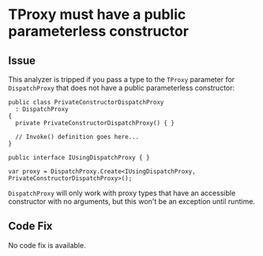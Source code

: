 # TProxy must have a public parameterless constructor

## Issue

This analyzer is tripped if you pass a type to the `TProxy` parameter for `DispatchProxy` that does not have a public parameterless constructor:

```
public class PrivateConstructorDispatchProxy
  : DispatchProxy
{
  private PrivateConstructorDispatchProxy() { }

  // Invoke() definition goes here...
}

public interface IUsingDispatchProxy { }

var proxy = DispatchProxy.Create<IUsingDispatchProxy, PrivateConstructorDispatchProxy>();
```

`DispatchProxy` will only work with proxy types that have an accessible constructor with no arguments, but this won't be an exception until runtime.

## Code Fix

No code fix is available.